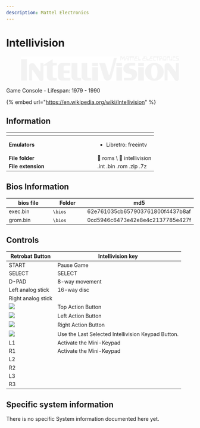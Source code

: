 ```yaml
---
description: Mattel Electronics
---
```


# Intellivision

<div align="left">

<figure><picture><source srcset="https://raw.githubusercontent.com/fabricecaruso/es-theme-carbon/91d85c7849cc550b0cac4e75cb8e0923d3b61b5e/art/logos/intellivision-w.svg" media="(prefers-color-scheme: dark)"><img src="https://raw.githubusercontent.com/fabricecaruso/es-theme-carbon/52ff37c9e265587d006945a2ba695b5a962b3a3d/art/logos/intellivision.svg" alt=""></picture><figcaption></figcaption></figure>

</div>

Game Console - Lifespan: 1979 - 1990

{% embed url="https://en.wikipedia.org/wiki/Intellivision" %}

## Information

<table data-header-hidden><thead><tr><th width="224"></th><th></th></tr></thead><tbody><tr><td><strong>Emulators</strong></td><td><ul><li>Libretro: freeintv</li></ul></td></tr><tr><td><strong>File folder</strong></td><td><span data-gb-custom-inline data-tag="emoji" data-code="1f4c2">📂</span> roms \ <span data-gb-custom-inline data-tag="emoji" data-code="1f4c2">📂</span> intellivision</td></tr><tr><td><strong>File extension</strong></td><td>.int .bin .rom .zip .7z</td></tr></tbody></table>

## Bios Information

<table><thead><tr><th width="224">bios file</th><th width="169">Folder</th><th>md5</th></tr></thead><tbody><tr><td>exec.bin</td><td><code>\bios</code></td><td>62e761035cb657903761800f4437b8af</td></tr><tr><td>grom.bin</td><td><code>\bios</code></td><td>0cd5946c6473e42e8e4c2137785e427f</td></tr></tbody></table>

## Controls

| Retrobat Button                                | Intellivision key                                  |
| ---------------------------------------------- | -------------------------------------------------- |
| START                                          | Pause Game                                         |
| SELECT                                         | SELECT                                             |
| D-PAD                                          | 8-way movement                                     |
| Left analog stick                              | 16-way disc                                        |
| Right analog stick                             |                                                    |
| ![](<../../../.gitbook/assets/image (43).png>) | Top Action Button                                  |
| ![](<../../../.gitbook/assets/image (25).png>) | Left Action Button                                 |
| ![](<../../../.gitbook/assets/image (11).png>) | Right Action Button                                |
| ![](<../../../.gitbook/assets/image (45).png>) | Use the Last Selected Intellivision Keypad Button. |
| L1                                             | Activate the Mini-Keypad                           |
| R1                                             | Activate the Mini-Keypad                           |
| L2                                             |                                                    |
| R2                                             |                                                    |
| L3                                             |                                                    |
| R3                                             |                                                    |

## Specific system information

There is no specific System information documented here yet.
